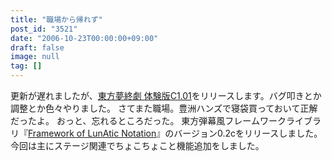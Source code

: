 ```yaml
---
title: "職場から帰れず"
post_id: "3521"
date: "2006-10-23T00:00:00+09:00"
draft: false
image: null
tag: []
---
```



更新が遅れましたが、[東方夢終劇 体験版C1.01](/!/thC/)をリリースします。バグ叩きとか調整とか色々やりました。 さてまた職場。豊洲ハンズで寝袋買っておいて正解だったよ。 おっと、忘れるところだった。 東方弾幕風フレームワークライブラリ『[Framework of LunAtic Notation](/tag/flan)』のバージョン0.2cをリリースしました。今回は主にステージ関連でちょこちょこと機能追加をしました。
